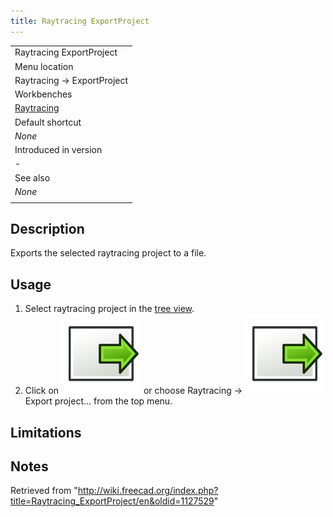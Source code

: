 ```yaml
---
title: Raytracing ExportProject
---
```


|                                                            |
| ---------------------------------------------------------- |
| Raytracing ExportProject                                   |
| Menu location                                              |
| Raytracing → ExportProject                                 |
| Workbenches                                                |
| [Raytracing](/Raytracing_Workbench "Raytracing Workbench") |
| Default shortcut                                           |
| _None_                                                     |
| Introduced in version                                      |
| -                                                          |
| See also                                                   |
| _None_                                                     |
|                                                            |

## Description

Exports the selected raytracing project to a file.

## Usage

1. Select raytracing project in the [tree view](/Tree_view "Tree view").
2. Click on ![](/src/assets/images/Raytracing_ExportProject.svg) or choose Raytracing → ![](/src/assets/images/Raytracing_ExportProject.svg) Export project... from the top menu.

## Limitations

## Notes

Retrieved from "<http://wiki.freecad.org/index.php?title=Raytracing_ExportProject/en&oldid=1127529>"
